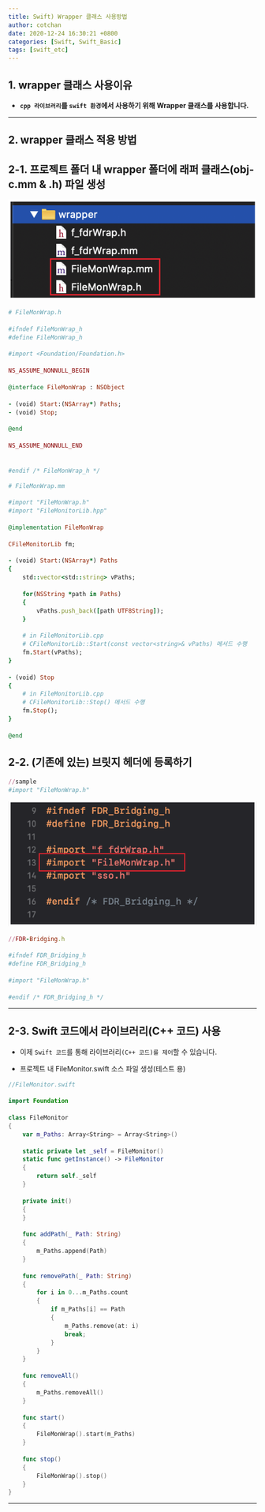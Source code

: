 ```yaml
---
title: Swift) Wrapper 클래스 사용방법
author: cotchan
date: 2020-12-24 16:30:21 +0800
categories: [Swift, Swift_Basic]
tags: [swift_etc]
---
```


## 1. wrapper 클래스 사용이유

+ **`cpp 라이브러리`를 `swift 환경`에서 사용하기 위해 Wrapper 클래스를 사용합니다.**


---

## 2. wrapper 클래스 적용 방법

## 2-1. 프로젝트 폴더 내 wrapper 폴더에 래퍼 클래스(obj-c.mm & .h) 파일 생성

![Desktop View](/assets/img/post/swift/2020-12-24-swift-wrapper-class-1.png)

```ruby
# FileMonWrap.h

#ifndef FileMonWrap_h
#define FileMonWrap_h

#import <Foundation/Foundation.h>

NS_ASSUME_NONNULL_BEGIN

@interface FileMonWrap : NSObject

- (void) Start:(NSArray*) Paths;
- (void) Stop;

@end

NS_ASSUME_NONNULL_END


#endif /* FileMonWrap_h */
```

```ruby
# FileMonWrap.mm

#import "FileMonWrap.h"
#import "FileMonitorLib.hpp"

@implementation FileMonWrap

CFileMonitorLib fm;

- (void) Start:(NSArray*) Paths
{
    std::vector<std::string> vPaths;
    
    for(NSString *path in Paths)
    {
        vPaths.push_back([path UTF8String]);
    }
    
    # in FileMonitorLib.cpp
    # CFileMonitorLib::Start(const vector<string>& vPaths) 메서드 수행
    fm.Start(vPaths);
}

- (void) Stop
{
    # in FileMonitorLib.cpp
    # CFileMonitorLib::Stop() 메서드 수행 
    fm.Stop();
}

@end
```

## 2-2. (기존에 있는) 브릿지 헤더에 등록하기

```ruby
//sample
#import "FileMonWrap.h"
```

![Desktop View](/assets/img/post/swift/2020-12-24-swift-wrapper-class-2.png)

```ruby
//FDR-Bridging.h

#ifndef FDR_Bridging_h
#define FDR_Bridging_h

#import "FileMonWrap.h"

#endif /* FDR_Bridging_h */

```
---

## 2-3. Swift 코드에서 라이브러리(C++ 코드) 사용

+ 이제 `Swift 코드`를 통해 라이브러리`(C++ 코드)를 제어`할 수 있습니다.


+ 프로젝트 내 FileMonitor.swift 소스 파일 생성(테스트 용) 

```swift
//FileMonitor.swift

import Foundation

class FileMonitor
{
    var m_Paths: Array<String> = Array<String>()
    
    static private let _self = FileMonitor()
    static func getInstance() -> FileMonitor
    {
        return self._self
    }
    
    private init()
    {
    }
    
    func addPath(_ Path: String)
    {
        m_Paths.append(Path)
    }
    
    func removePath(_ Path: String)
    {
        for i in 0...m_Paths.count
        {
            if m_Paths[i] == Path
            {
                m_Paths.remove(at: i)
                break;
            }
        }
    }
    
    func removeAll()
    {
        m_Paths.removeAll()
    }
    
    func start()
    {
        FileMonWrap().start(m_Paths)
    }
    
    func stop()
    {
        FileMonWrap().stop()
    }
}
```


--- 
